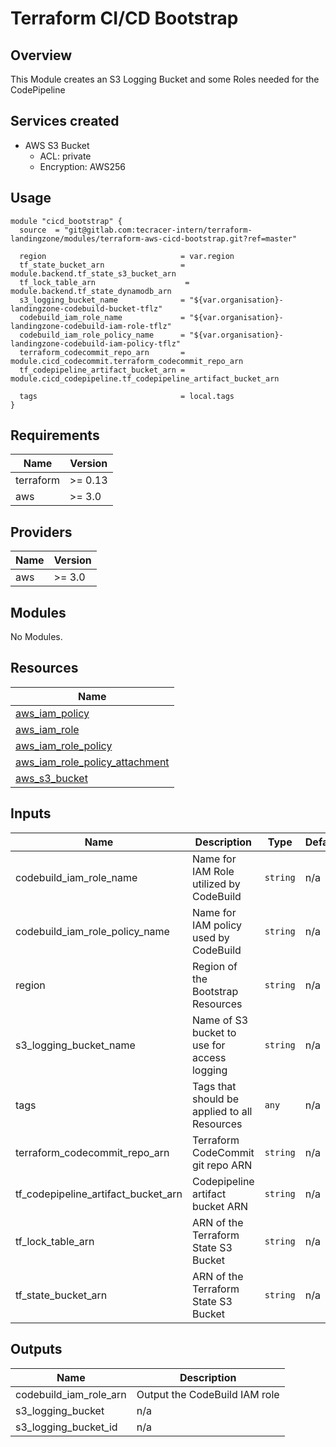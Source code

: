 # Terraform CI/CD Bootstrap

## Overview

This Module creates an S3 Logging Bucket and some Roles needed for the CodePipeline

## Services created

- AWS S3 Bucket
  - ACL: private
  - Encryption: AWS256

## Usage

````
module "cicd_bootstrap" {
  source  = "git@gitlab.com:tecracer-intern/terraform-landingzone/modules/terraform-aws-cicd-bootstrap.git?ref=master"

  region                              = var.region
  tf_state_bucket_arn                 = module.backend.tf_state_s3_bucket_arn
  tf_lock_table_arn                    = module.backend.tf_state_dynamodb_arn
  s3_logging_bucket_name              = "${var.organisation}-landingzone-codebuild-bucket-tflz"
  codebuild_iam_role_name             = "${var.organisation}-landingzone-codebuild-iam-role-tflz"
  codebuild_iam_role_policy_name      = "${var.organisation}-landingzone-codebuild-iam-policy-tflz"
  terraform_codecommit_repo_arn       = module.cicd_codecommit.terraform_codecommit_repo_arn
  tf_codepipeline_artifact_bucket_arn = module.cicd_codepipeline.tf_codepipeline_artifact_bucket_arn

  tags                                = local.tags
}
````

<!-- BEGINNING OF PRE-COMMIT-TERRAFORM DOCS HOOK -->
## Requirements

| Name | Version |
|------|---------|
| terraform | >= 0.13 |
| aws | >= 3.0 |

## Providers

| Name | Version |
|------|---------|
| aws | >= 3.0 |

## Modules

No Modules.

## Resources

| Name |
|------|
| [aws_iam_policy](https://registry.terraform.io/providers/hashicorp/aws/latest/docs/resources/iam_policy) |
| [aws_iam_role](https://registry.terraform.io/providers/hashicorp/aws/latest/docs/resources/iam_role) |
| [aws_iam_role_policy](https://registry.terraform.io/providers/hashicorp/aws/latest/docs/resources/iam_role_policy) |
| [aws_iam_role_policy_attachment](https://registry.terraform.io/providers/hashicorp/aws/latest/docs/resources/iam_role_policy_attachment) |
| [aws_s3_bucket](https://registry.terraform.io/providers/hashicorp/aws/latest/docs/resources/s3_bucket) |

## Inputs

| Name | Description | Type | Default | Required |
|------|-------------|------|---------|:--------:|
| codebuild\_iam\_role\_name | Name for IAM Role utilized by CodeBuild | `string` | n/a | yes |
| codebuild\_iam\_role\_policy\_name | Name for IAM policy used by CodeBuild | `string` | n/a | yes |
| region | Region of the Bootstrap Resources | `string` | n/a | yes |
| s3\_logging\_bucket\_name | Name of S3 bucket to use for access logging | `string` | n/a | yes |
| tags | Tags that should be applied to all Resources | `any` | n/a | yes |
| terraform\_codecommit\_repo\_arn | Terraform CodeCommit git repo ARN | `string` | n/a | yes |
| tf\_codepipeline\_artifact\_bucket\_arn | Codepipeline artifact bucket ARN | `string` | n/a | yes |
| tf\_lock\_table\_arn | ARN of the Terraform State S3 Bucket | `string` | n/a | yes |
| tf\_state\_bucket\_arn | ARN of the Terraform State S3 Bucket | `string` | n/a | yes |

## Outputs

| Name | Description |
|------|-------------|
| codebuild\_iam\_role\_arn | Output the CodeBuild IAM role |
| s3\_logging\_bucket | n/a |
| s3\_logging\_bucket\_id | n/a |
<!-- END OF PRE-COMMIT-TERRAFORM DOCS HOOK -->
